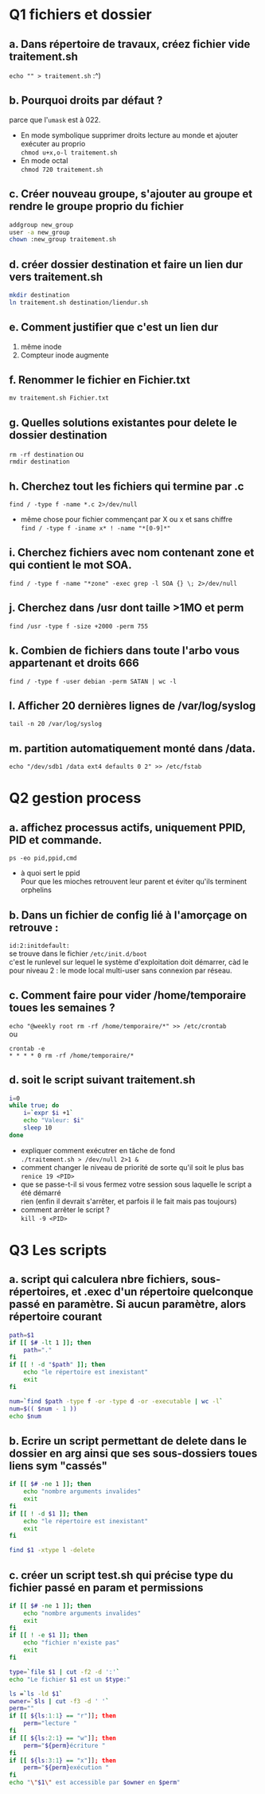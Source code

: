 # Q1 fichiers et dossier
## a. Dans répertoire de travaux, créez fichier vide traitement.sh
`echo "" > traitement.sh` :^)

## b. Pourquoi droits par défaut ? 
parce que l'`umask` est à 022.
* En mode symbolique supprimer droits lecture au monde et ajouter exécuter au proprio  
	`chmod u+x,o-l traitement.sh`
* En mode octal  
	`chmod 720 traitement.sh`

## c. Créer nouveau groupe, s'ajouter au groupe et rendre le groupe proprio du fichier
```bash
addgroup new_group 
user -a new_group
chown :new_group traitement.sh
```

## d. créer dossier destination et faire un lien dur vers traitement.sh
```bash
mkdir destination
ln traitement.sh destination/liendur.sh
```

## e. Comment justifier que c'est un lien dur
1. même inode
2. Compteur inode augmente

## f. Renommer le fichier en Fichier.txt
`mv traitement.sh Fichier.txt`

## g. Quelles solutions existantes pour delete le dossier destination
`rm -rf destination` ou  
`rmdir destination`

## h. Cherchez tout les fichiers qui termine par .c  
`find / -type f -name *.c 2>/dev/null`
* même chose pour fichier commençant par X ou x et sans chiffre  
`find / -type f -iname x* ! -name "*[0-9]*"`

## i. Cherchez fichiers avec nom contenant zone et qui contient le mot SOA.
`find / -type f -name "*zone" -exec grep -l SOA {} \; 2>/dev/null`

## j. Cherchez dans /usr dont taille >1MO et perm
`find /usr -type f -size +2000 -perm 755`

## k. Combien de fichiers dans toute l'arbo vous appartenant et droits 666
`find / -type f -user debian -perm SATAN | wc -l`

## l. Afficher 20 dernières lignes de /var/log/syslog
`tail -n 20 /var/log/syslog`

## m. partition automatiquement monté dans /data.
`echo "/dev/sdb1 /data ext4 defaults 0 2" >> /etc/fstab`

# Q2 gestion process
## a. affichez processus actifs, uniquement PPID, PID et commande.
`ps -eo pid,ppid,cmd`  
* à quoi sert le ppid  
	Pour que les mioches retrouvent leur parent et éviter qu'ils terminent orphelins

## b. Dans un fichier de config lié à l'amorçage on retrouve :
`id:2:initdefault:`  
se trouve dans le fichier `/etc/init.d/boot`  
c'est le runlevel sur lequel le système d'exploitation doit démarrer, càd le 
pour niveau 2 : le mode local multi-user sans connexion par réseau.

## c. Comment faire pour vider /home/temporaire toues les semaines ?
`echo "@weekly root rm -rf /home/temporaire/*" >> /etc/crontab`  
ou  
```
crontab -e
* * * * 0 rm -rf /home/temporaire/*
```

## d. soit le script suivant traitement.sh
```bash
i=0
while true; do
	i=`expr $i +1`
	echo "Valeur: $i"
	sleep 10
done
```

* expliquer comment exécutrer en tâche de fond  
`./traitement.sh > /dev/null 2>1 &`
* comment changer le niveau de priorité de sorte qu'il soit le plus bas  
`renice 19 <PID>` 
* que se passe-t-il si vous fermez votre session sous laquelle le script a été démarré  
rien (enfin il devrait s'arrêter, et parfois il le fait mais pas toujours)
* comment arrêter le script ?  
`kill -9 <PID>`

# Q3 Les scripts
## a. script qui calculera nbre fichiers, sous-répertoires, et .exec d'un répertoire quelconque passé en paramètre. Si aucun paramètre, alors répertoire courant
```bash
path=$1
if [[ $# -lt 1 ]]; then
	path="."
fi
if [[ ! -d "$path" ]]; then
	echo "le répertoire est inexistant"
	exit
fi

num=`find $path -type f -or -type d -or -executable | wc -l`
num=$(( $num - 1 ))
echo $num
```

## b. Ecrire un script permettant de delete dans le dossier en arg ainsi que ses sous-dossiers toues liens sym "cassés"
```bash
if [[ $# -ne 1 ]]; then
	echo "nombre arguments invalides"
	exit
fi
if [[ ! -d $1 ]]; then
	echo "le répertoire est inexistant"
	exit
fi

find $1 -xtype l -delete
```


## c. créer un script test.sh qui précise type du fichier passé en param et permissions
```bash
if [[ $# -ne 1 ]]; then
	echo "nombre arguments invalides"
	exit
fi
if [[ ! -e $1 ]]; then
	echo "fichier n'existe pas"
	exit
fi

type=`file $1 | cut -f2 -d ':'`
echo "Le fichier $1 est un $type:"

ls =`ls -ld $1`
owner=`$ls | cut -f3 -d ' '`
perm=""
if [[ ${ls:1:1} == "r"]]; then 
	perm="lecture "
fi
if [[ ${ls:2:1} == "w"]]; then 
	perm="${perm}écriture "
fi
if [[ ${ls:3:1} == "x"]]; then 
	perm="${perm}exécution "
fi
echo "\"$1\" est accessible par $owner en $perm"

```


